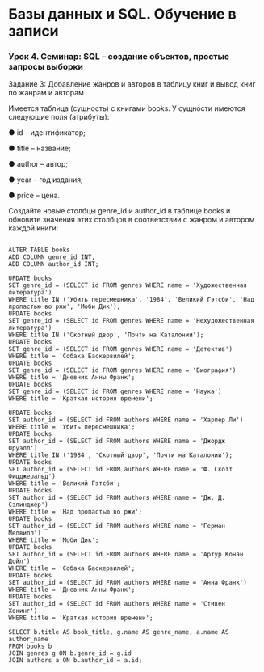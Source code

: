 # Базы данных и SQL. Обучение в записи
### Урок 4. Семинар: SQL – создание объектов, простые запросы выборки

Задание 3: Добавление жанров и авторов в таблицу книг и вывод
книг по жанрам и авторам

Имеется таблица (сущность) с книгами books. У сущности имеются следующие поля
(атрибуты):

● id – идентификатор;

● title – название;

● author – автор;

● year – год издания;

● price – цена.

Создайте новые столбцы genre_id и author_id в таблице books и обновите
значения этих столбцов в соответствии с жанром и автором каждой книги:

```

ALTER TABLE books
ADD COLUMN genre_id INT,
ADD COLUMN author_id INT;

UPDATE books
SET genre_id = (SELECT id FROM genres WHERE name = 'Художественная
литература')
WHERE title IN ('Убить пересмешника', '1984', 'Великий Гэтсби', 'Над
пропастью во ржи', 'Моби Дик');
UPDATE books
SET genre_id = (SELECT id FROM genres WHERE name = 'Нехудожественная
литература')
WHERE title IN ('Скотный двор', 'Почти на Каталонии');
UPDATE books
SET genre_id = (SELECT id FROM genres WHERE name = 'Детектив')
WHERE title = 'Собака Баскервилей';
UPDATE books
SET genre_id = (SELECT id FROM genres WHERE name = 'Биография')
WHERE title = 'Дневник Анны Франк';
UPDATE books
SET genre_id = (SELECT id FROM genres WHERE name = 'Наука')
WHERE title = 'Краткая история времени';

UPDATE books
SET author_id = (SELECT id FROM authors WHERE name = 'Харпер Ли')
WHERE title = 'Убить пересмешника';
UPDATE books
SET author_id = (SELECT id FROM authors WHERE name = 'Джордж
Оруэлл')
WHERE title IN ('1984', 'Скотный двор', 'Почти на Каталонии');
UPDATE books
SET author_id = (SELECT id FROM authors WHERE name = 'Ф. Скотт
Фицджеральд')
WHERE title = 'Великий Гэтсби';
UPDATE books
SET author_id = (SELECT id FROM authors WHERE name = 'Дж. Д.
Сэлинджер')
WHERE title = 'Над пропастью во ржи';
UPDATE books
SET author_id = (SELECT id FROM authors WHERE name = 'Герман
Мелвилл')
WHERE title = 'Моби Дик';
UPDATE books
SET author_id = (SELECT id FROM authors WHERE name = 'Артур Конан
Дойл')
WHERE title = 'Собака Баскервилей';
UPDATE books
SET author_id = (SELECT id FROM authors WHERE name = 'Анна Франк')
WHERE title = 'Дневник Анны Франк';
UPDATE books
SET author_id = (SELECT id FROM authors WHERE name = 'Стивен
Хокинг')
WHERE title = 'Краткая история времени';

SELECT b.title AS book_title, g.name AS genre_name, a.name AS
author_name
FROM books b
JOIN genres g ON b.genre_id = g.id
JOIN authors a ON b.author_id = a.id;
```